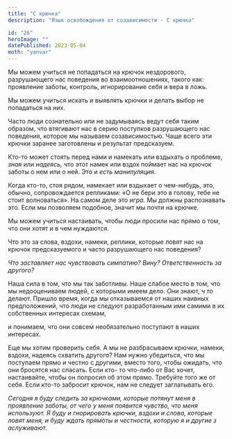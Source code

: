 ```yaml
---
title: "С крючка"
description: "Язык освобождения от созависимости - С крючка"

id: "26"
heroImage: ""
datePublished: 2023-05-04
moth: "yanvar"
---
```


Мы можем учиться не попадаться на крючок нездорового, разрушающего нас
поведения во взаимоотношениях, такого как: проявление заботы, контроль,
игнорирование себя и вера в ложь.

Мы можем учиться искать и выявлять крючки и делать выбор не попадаться на них.

Часто люди сознательно или не задумываясь ведут себя таким образом, что
втягивают нас в серию поступков разрушающего нас поведения, которое мы
называем созависимостью. Чаще всего эти крючки заранее заготовлены и результат
предсказуем.

Кто-то может стоять перед нами и намекать или вздыхать о проблеме, _зная_ или
_надеясь,_ что этот намек или вздох поймает нас на крючок заботы о нем или о
ней. Это и _есть_ _манипуляция._

Когда кто-то, стоя рядом, намекает или вздыхает о чем-нибудь, это, обычно,
сопровождается репликами: «О не бери это в голову, тебе не стоит волноваться».
На самом деле это _игра._ Мы должны распознавать это. Если мы позволяем
подобное, значит мы почти на крючке.

Мы можем учиться настаивать, чтобы люди просили нас прямо о том, что они хотят
и в чем нуждаются.

Что это за слова, вздохи, намеки, реплики, которые ловят нас на крючок
предсказуемого и часто разрушающего нас поведения?

_Что заставляет нас чувствовать симпатию? Вину? Ответственность за другого?_

Наша сила в том, что мы так заботливы. Наше слабое место в том, что мы
недооцениваем людей, с которыми имеем дело. _Они_ знают, _ч_ _то_ делают.
Пришло время, когда мы отказываемся от наших наивных предположений, что люди
не следуют разработанным ими самими в их собственных интересах схемам,

и понимаем, что они совсем необязательно поступают в наших интересах.

Еще мы хотим проверить себя. А мы не разбрасываем крючки, намеки, вздохи,
надеясь схватить другого? Нам нужно убедиться, что мы поступаем прямо и честно
с другими, вместо того, чтобы ожидать, что они бросятся нас спасать. Если кто-
то что-либо от Вас хочет, настаивайте, чтобы он попросил об этом прямо.
Требуйте того же от себя. Если кто-то забросит крючок, нам не следует
заглатывать его.

_Сегодня_ _я_ _буду_ _следить_ _за_ _крючками,_ _которые_ _потянут_ _меня_ _в_
_проявление_ _заботы,_ _от_ _чего_ _у_ _меня_ _появится_ _чувство,_ _что_
_меня_ _используют._ _Я_ _буду_ _и_ _гнорировать_ _крючки,_ _вздохи_ _и_
_слова,_ _которые_ _ловят_ _меня,_ _и_ _буду_ _ждать_ _прямоты_ _и_
_честности,_ _которую_ _я_ _и_ _другие_ _з_ _аслуживают._
